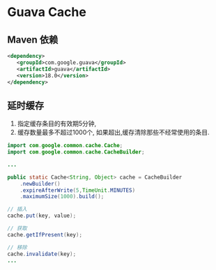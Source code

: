 # Guava Cache

## Maven 依赖

```xml
<dependency>
   <groupId>com.google.guava</groupId>
   <artifactId>guava</artifactId>
   <version>18.0</version>
</dependency>
```

## 延时缓存 

1. 指定缓存条目的有效期5分钟,
2. 缓存数量最多不超过1000个, 如果超出,缓存清除那些不经常使用的条目.

```java
import com.google.common.cache.Cache;
import com.google.common.cache.CacheBuilder;

...

public static Cache<String, Object> cache = CacheBuilder
	.newBuilder()
    .expireAfterWrite(5,TimeUnit.MINUTES)
	.maximumSize(1000).build();

// 插入
cache.put(key, value);

// 获取
cache.getIfPresent(key);

// 移除
cache.invalidate(key);
...
```

